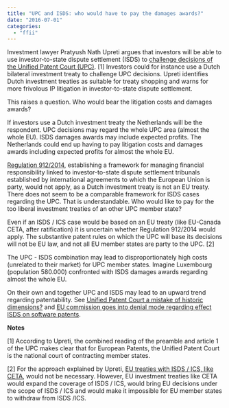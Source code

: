 ```yaml
---
title: "UPC and ISDS: who would have to pay the damages awards?"
date: "2016-07-01"
categories: 
  - "ffii"
---
```


Investment lawyer Pratyush Nath Upreti argues that investors will be able to use investor-to-state dispute settlement (ISDS) to [challenge decisions of the Unified Patent Court (UPC)](https://efilablog.org/2016/05/11/can-investors-use-the-proposed-unified-patent-court-for-treaty-shopping/). \[1\] Investors could for instance use a Dutch bilateral investment treaty to challenge UPC decisions. Upreti identifies Dutch investment treaties as suitable for treaty shopping and warns for more frivolous IP litigation in investor-to-state dispute settlement.

This raises a question. Who would bear the litigation costs and damages awards?

If investors use a Dutch investment treaty the Netherlands will be the respondent. UPC decisions may regard the whole UPC area (almost the whole EU). ISDS damages awards may include expected profits. The Netherlands could end up having to pay litigation costs and damages awards including expected profits for almost the whole EU.

[Regulation 912/2014](http://eur-lex.europa.eu/legal-content/EN/TXT/HTML/?uri=CELEX:32014R0912&from=EN), establishing a framework for managing financial responsibility linked to investor-to-state dispute settlement tribunals established by international agreements to which the European Union is party, would not apply, as a Dutch investment treaty is not an EU treaty. There does not seem to be a comparable framework for ISDS cases regarding the UPC. That is understandable. Who would like to pay for the too liberal investment treaties of an other UPC member state?

Even if an ISDS / ICS case would be based on an EU treaty (like EU-Canada CETA, after ratification) it is uncertain whether Regulation 912/2014 would apply. The substantive patent rules on which the UPC will base its decisions will not be EU law, and not all EU member states are party to the UPC. \[2\]

The UPC - ISDS combination may lead to disproportionately high costs (unrelated to their market) for UPC member states. Imagine Luxembourg (population 580.000) confronted with ISDS damages awards regarding almost the whole EU.

On their own and together UPC and ISDS may lead to an upward trend regarding patentability. See [Unified Patent Court a mistake of historic dimensions?](https://blog.ffii.org/unified-patent-court-a-mistake-of-historic-dimensions/) and [EU commission goes into denial mode regarding effect ISDS on software patents](https://blog.ffii.org/eu-commission-goes-into-denial-mode-regarding-effect-isds-on-software-patents/).

**Notes**

\[1\] According to Upreti, the combined reading of the preamble and article 1 of the UPC makes clear that for European Patents, the Unified Patent Court is the national court of contracting member states.

\[2\] For the approach explained by Upreti, [EU treaties with ISDS / ICS, like CETA](https://blog.ffii.org/ceta-isds-not-conform-european-parliament-resolution/), would not be necessary. However, EU investment treaties like CETA would expand the coverage of ISDS / ICS, would bring EU decisions under the scope of ISDS / ICS and would make it impossible for EU member states to withdraw from ISDS /ICS.
